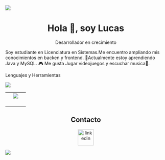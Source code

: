 <img src = "https://user-images.githubusercontent.com/73097560/115834477-dbab4500-a447-11eb-908a-139a6edaec5c.gif">

<div id="user">
  <h1 align="center">Hola 👋, soy Lucas</h1>
  <p align="center">Desarrollador en crecimiento </p>
</div>

Soy estudiante en Licenciatura en Sistemas.Me encuentro ampliando mis conocimientos
en backen y frontend. 
🌱Actualmente estoy aprendiendo Java y MySQL.
🎮 Me gusta Jugar videojuegos y escuchar musica🎵.


Lenguajes y Herramientas
<!--iconos-->
<p>
  <a href="https://skillicons.dev">
    <img src="https://skillicons.dev/icons?i=discord,github,html,java,git" />
  </a>
</p>


<!-- Estadísticas -->
<table align="center">
  <tr>
    <td width="50%" align="center">
      <img src="https://github-readme-stats.vercel.app/api?username=ArayaLucas97&theme=dark&show_icons=true&count_private=true" />
      <br><br>
    </td>
  </tr>
</table>

<!-- Sección de Contacto -->
<h2 align="center">Contacto</h2>
<p align="center">
  <a href="http://www.linkedin.com/in/lucas-araya-a85139220/" target="_blank">
    <img src="https://user-images.githubusercontent.com/88904952/234979284-68c11d7f-1acc-4f0c-ac78-044e1037d7b0.png" alt="linkedin" height="50" width="50" />
  
  </a>
</p>

<img src = "https://user-images.githubusercontent.com/73097560/115834477-dbab4500-a447-11eb-908a-139a6edaec5c.gif">

